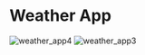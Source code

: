 # Weather App

![weather_app4](https://github.com/NPDebs/Weather-App/assets/105166953/6e6d0b32-aefc-4dc0-b242-e46ad56ccc91)
![weather_app3](https://github.com/NPDebs/Weather-App/assets/105166953/5cfacb86-a6f8-47c6-91a1-1962c5ca8faf)
